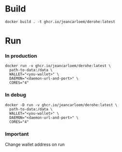 # Build

```console
docker build . -t ghcr.io/jeancarloem/derohe:latest
```

# Run

### In production

```console
docker run -v ghcr.io/jeancarloem/derohe:latest \
  path-to-data:/data \
  WALLET="<you-wallet>" \
  DAEMON="<daemon-url-and-port>" \
  CORES="4"
```

### In debug

```console
docker -D run -v ghcr.io/jeancarloem/derohe:latest \
  path-to-data:/data \
  WALLET="<you-wallet>" \
  DAEMON="<daemon-url-and-port>" \
  CORES="4"
```
### Important

Change wallet address on run

